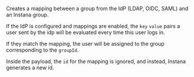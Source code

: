 Creates a mapping between a group from the IdP (LDAP, OIDC, SAML) and an Instana group.

If the IdP is configured and mappings are enabled, the `key` `value` pairs a user sent by the idp will be evaluated every time this user logs in.

If they match the mapping, the user will be assigned to the group corresponding to the `groupId`.

Inside the payload, the `id` for the mapping is ignored, and instead, Instana generates a new id.